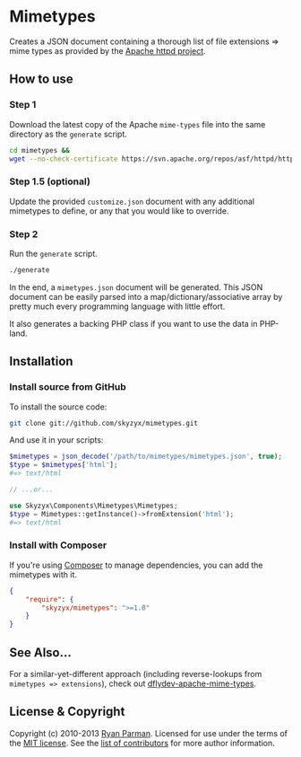 # Mimetypes

Creates a JSON document containing a thorough list of file extensions => mime types as provided by the
[Apache httpd project](http://httpd.apache.org).


## How to use

### Step 1

Download the latest copy of the Apache `mime-types` file into the same directory as the `generate` script.

```bash
cd mimetypes &&
wget --no-check-certificate https://svn.apache.org/repos/asf/httpd/httpd/branches/2.4.x/docs/conf/mime.types
```

### Step 1.5 (optional)

Update the provided `customize.json` document with any additional mimetypes to define, or any that you would like to
override.

### Step 2

Run the `generate` script.

```bash
./generate
```

In the end, a `mimetypes.json` document will be generated. This JSON document can be easily parsed into a
map/dictionary/associative array by pretty much every programming language with little effort.

It also generates a backing PHP class if you want to use the data in PHP-land.

## Installation
### Install source from GitHub
To install the source code:

```bash
git clone git://github.com/skyzyx/mimetypes.git
```

And use it in your scripts:

```php
$mimetypes = json_decode('/path/to/mimetypes/mimetypes.json', true);
$type = $mimetypes['html'];
#=> text/html

// ...or...

use Skyzyx\Components\Mimetypes\Mimetypes;
$type = Mimetypes::getInstance()->fromExtension('html');
#=> text/html
```


### Install with Composer
If you're using [Composer](http://getcomposer.org) to manage dependencies, you can add the mimetypes with it.

```json
{
    "require": {
        "skyzyx/mimetypes": ">=1.0"
    }
}
```


## See Also...
For a similar-yet-different approach (including reverse-lookups from `mimetypes => extensions`), check out
[dflydev-apache-mime-types](https://github.com/dflydev/dflydev-apache-mime-types).


## License & Copyright
Copyright (c) 2010-2013 [Ryan Parman](http://ryanparman.com). Licensed for use under the terms of the
[MIT license](http://www.opensource.org/licenses/mit-license.php). See the
[list of contributors](https://github.com/skyzyx/mimetypes/contributors) for more author information.
